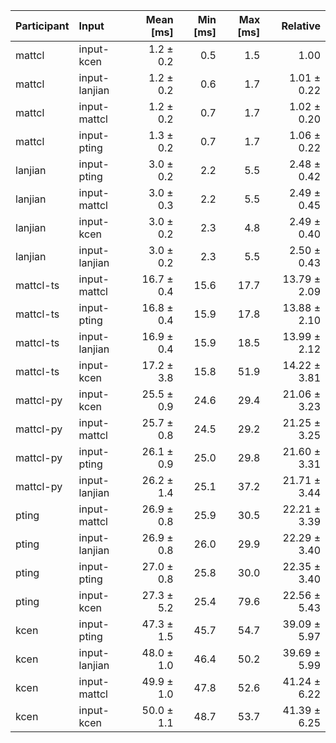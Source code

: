 | Participant | Input | Mean [ms] | Min [ms] | Max [ms] | Relative |
|:---|:---|---:|---:|---:|---:|
| mattcl | input-kcen | 1.2 ± 0.2 | 0.5 | 1.5 | 1.00 |
| mattcl | input-lanjian | 1.2 ± 0.2 | 0.6 | 1.7 | 1.01 ± 0.22 |
| mattcl | input-mattcl | 1.2 ± 0.2 | 0.7 | 1.7 | 1.02 ± 0.20 |
| mattcl | input-pting | 1.3 ± 0.2 | 0.7 | 1.7 | 1.06 ± 0.22 |
| lanjian | input-pting | 3.0 ± 0.2 | 2.2 | 5.5 | 2.48 ± 0.42 |
| lanjian | input-mattcl | 3.0 ± 0.3 | 2.2 | 5.5 | 2.49 ± 0.45 |
| lanjian | input-kcen | 3.0 ± 0.2 | 2.3 | 4.8 | 2.49 ± 0.40 |
| lanjian | input-lanjian | 3.0 ± 0.2 | 2.3 | 5.5 | 2.50 ± 0.43 |
| mattcl-ts | input-mattcl | 16.7 ± 0.4 | 15.6 | 17.7 | 13.79 ± 2.09 |
| mattcl-ts | input-pting | 16.8 ± 0.4 | 15.9 | 17.8 | 13.88 ± 2.10 |
| mattcl-ts | input-lanjian | 16.9 ± 0.4 | 15.9 | 18.5 | 13.99 ± 2.12 |
| mattcl-ts | input-kcen | 17.2 ± 3.8 | 15.8 | 51.9 | 14.22 ± 3.81 |
| mattcl-py | input-kcen | 25.5 ± 0.9 | 24.6 | 29.4 | 21.06 ± 3.23 |
| mattcl-py | input-mattcl | 25.7 ± 0.8 | 24.5 | 29.2 | 21.25 ± 3.25 |
| mattcl-py | input-pting | 26.1 ± 0.9 | 25.0 | 29.8 | 21.60 ± 3.31 |
| mattcl-py | input-lanjian | 26.2 ± 1.4 | 25.1 | 37.2 | 21.71 ± 3.44 |
| pting | input-mattcl | 26.9 ± 0.8 | 25.9 | 30.5 | 22.21 ± 3.39 |
| pting | input-lanjian | 26.9 ± 0.8 | 26.0 | 29.9 | 22.29 ± 3.40 |
| pting | input-pting | 27.0 ± 0.8 | 25.8 | 30.0 | 22.35 ± 3.40 |
| pting | input-kcen | 27.3 ± 5.2 | 25.4 | 79.6 | 22.56 ± 5.43 |
| kcen | input-pting | 47.3 ± 1.5 | 45.7 | 54.7 | 39.09 ± 5.97 |
| kcen | input-lanjian | 48.0 ± 1.0 | 46.4 | 50.2 | 39.69 ± 5.99 |
| kcen | input-mattcl | 49.9 ± 1.0 | 47.8 | 52.6 | 41.24 ± 6.22 |
| kcen | input-kcen | 50.0 ± 1.1 | 48.7 | 53.7 | 41.39 ± 6.25 |

